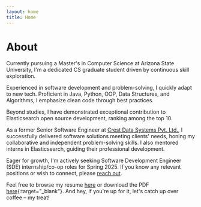 ```yaml
---
layout: home
title: Home
---
```


# About

Currently pursuing a Master's in Computer Science at Arizona State University, I'm a dedicated CS graduate student driven by continuous skill exploration.

Experienced in software development and problem-solving, I quickly adapt to new tech. Proficient in Java, Python, OOP, Data Structures, and Algorithms, I emphasize clean code through best practices.

Beyond studies, I have demonstrated exceptional contribution to Elasticsearch open source development, ranking among the top 10.

As a former Senior Software Engineer at [Crest Data Systems Pvt. Ltd.](http://crestdatasys.com), I successfully delivered software solutions meeting clients' needs, honing my collaborative and independent problem-solving skills. I also mentored interns in Elasticsearch, guiding their professional development.

Eager for growth, I'm actively seeking Software Development Engineer (SDE) internship/co-op roles for Spring 2025. If you know any relevant positions or wish to connect, please [reach out](mailto:rpate188@asu.edu).

Feel free to browse my resume [here](/cv) or download the PDF [here](http://rajvi-patel.github.io/resume/){:target="_blank"}. And hey, if you're up for it, let's catch up over coffee – my treat!

<!-- The theme also ships with a blog: [click here](/posts) to scroll posts from the most recent. Finally, [click here](/404) to see a page that can't be found.

By default, the theme only contains these few pages in order to stay lean and flexible. However, it can be easily extended to accommodate more pages, [collections](https://jekyllrb.com/docs/collections/), [categories, and tags](https://jekyllrb.com/docs/posts/#tags-and-categories).

Below is a list of blog posts included for illustrative purposes. Make sure to delete or modify them before deploying your website.

{% include archive.html %}
-->
